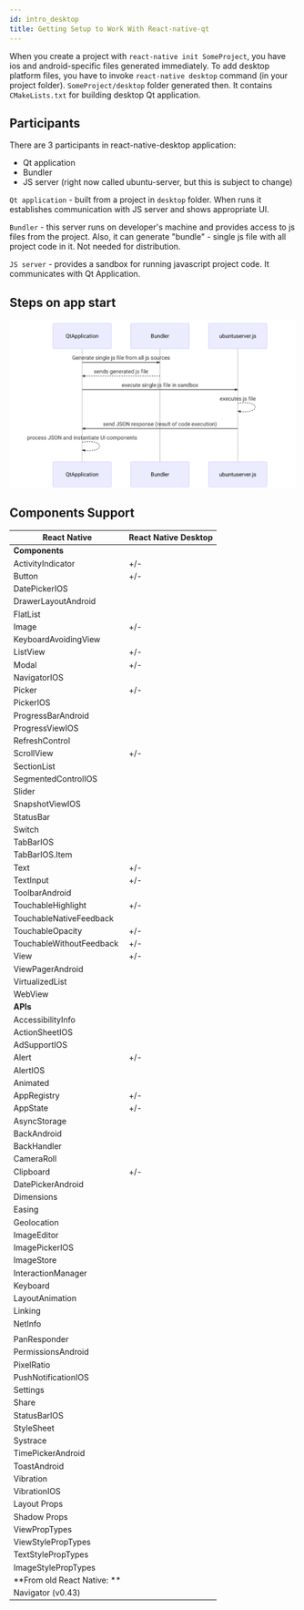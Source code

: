 ```yaml
---
id: intro_desktop
title: Getting Setup to Work With React-native-qt
---
```


When you create a project with `react-native init SomeProject`, you have ios and android-specific files generated immediately. To add desktop platform files, you have to invoke `react-native desktop` command (in your project folder). `SomeProject/desktop` folder generated then. It contains `CMakeLists.txt` for building desktop Qt application.


## Participants

There are 3 participants in react-native-desktop application:
- Qt application
- Bundler
- JS server (right now called ubuntu-server, but this is subject to change)

`Qt application` - built from a project in `desktop` folder. When runs it establishes communication with JS server and shows appropriate UI. 

`Bundler` - this server runs on developer's machine and provides access to js files from the project. Also, it can generate "bundle" - single js file with all project code in it. Not needed for distribution. 

`JS server` - provides a sandbox for running javascript project code. It communicates with Qt Application.

## Steps on app start

![](/docs/assets/react-native-desktop-workflow.svg)

## Components Support


| React Native                | React Native Desktop |
|-----------------------------|----------------------|
| **Components**              |                      |
| ActivityIndicator           | +/-                  |
| Button                      | +/-                  |
| DatePickerIOS               |                      |
| DrawerLayoutAndroid         |                      |
| FlatList                    |                      |
| Image                       | +/-                  |
| KeyboardAvoidingView        |                      |
| ListView                    | +/-                  |
| Modal                       | +/-                  |
| NavigatorIOS                |                      |
| Picker                      | +/-                  |
| PickerIOS                   |                      |
| ProgressBarAndroid          |                      |
| ProgressViewIOS             |                      |
| RefreshControl              |                      |
| ScrollView                  | +/-                  |
| SectionList                 |                      |
| SegmentedControlIOS         |                      |
| Slider                      |                      |
| SnapshotViewIOS             |                      |
| StatusBar                   |                      |
| Switch                      |                      |
| TabBarIOS                   |                      |
| TabBarIOS.Item              |                      |
| Text                        | +/-                  |
| TextInput                   | +/-                  |
| ToolbarAndroid              |                      |
| TouchableHighlight          | +/-                  |
| TouchableNativeFeedback     |                      |
| TouchableOpacity            | +/-                  |
| TouchableWithoutFeedback    | +/-                  |
| View                        | +/-                  |
| ViewPagerAndroid            |                      |
| VirtualizedList             |                      |
| WebView                     |                      |
| **APIs**                    |                      |
| AccessibilityInfo           |                      |
| ActionSheetIOS              |                      |
| AdSupportIOS                |                      |
| Alert                       | +/-                  |
| AlertIOS                    |                      |
| Animated                    |                      |
| AppRegistry                 | +/-                  |
| AppState                    | +/-                  |
| AsyncStorage                |                      |
| BackAndroid                 |                      |
| BackHandler                 |                      |
| CameraRoll                  |                      |
| Clipboard                   |  +/-                 |
| DatePickerAndroid           |                      |
| Dimensions                  |                      |
| Easing                      |                      |
| Geolocation                 |                      |
| ImageEditor                 |                      |
| ImagePickerIOS              |                      |
| ImageStore                  |                      |
| InteractionManager          |                      |
| Keyboard                    |                      |
| LayoutAnimation             |                      |
| Linking                     |                      |
| NetInfo                     |                      |
|                             |                      |
| PanResponder                |                      |
| PermissionsAndroid          |                      |
| PixelRatio                  |                      |
| PushNotificationIOS         |                      |
| Settings                    |                      |
| Share                       |                      |
| StatusBarIOS                |                      |
| StyleSheet                  |                      |
| Systrace                    |                      |
| TimePickerAndroid           |                      |
| ToastAndroid                |                      |
| Vibration                   |                      |
| VibrationIOS                |                      |
| Layout Props                |                      |
| Shadow Props                |                      |
| ViewPropTypes               |                      |
| ViewStylePropTypes          |                      |
| TextStylePropTypes          |                      |
| ImageStylePropTypes         |                      |
| **From old React Native: ** |                      |
| Navigator (v0.43)           |                      |
